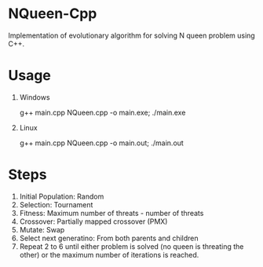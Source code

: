 # NQueen-Cpp
Implementation of evolutionary algorithm for solving N queen problem using C++.
# Usage
1. Windows

    g++ main.cpp NQueen.cpp -o main.exe; ./main.exe
2. Linux

    g++ main.cpp NQueen.cpp -o main.out; ./main.out
# Steps
1. Initial Population: Random
2. Selection: Tournament
3. Fitness: Maximum number of threats - number of threats
4. Crossover: Partially mapped crossover (PMX)
5. Mutate: Swap
6. Select next generatino: From both parents and children
7. Repeat 2 to 6 until either problem is solved (no queen is threating the other) or the maximum number of iterations is reached.
